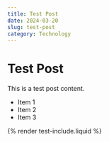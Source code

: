 ```yaml
---
title: Test Post
date: 2024-03-20
slug: test-post
category: Technology
---
```


# Test Post

This is a test post content.

- Item 1
- Item 2
- Item 3

{% render test-include.liquid %}
